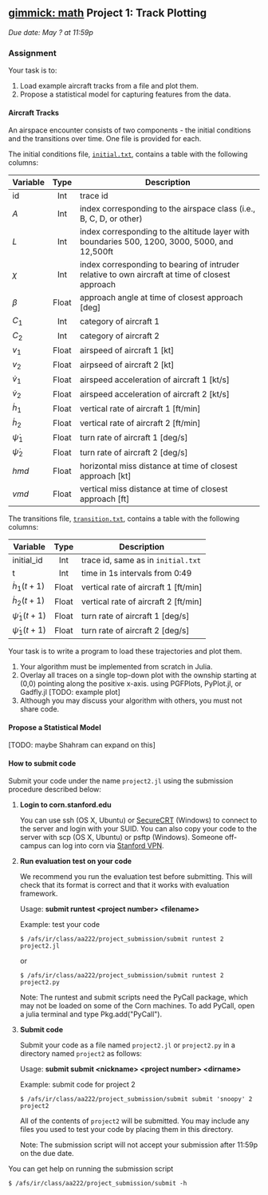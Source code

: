 [gimmick: math]()
Project 1: Track Plotting
--------------------------
*Due date: May ? at 11:59p*

### Assignment ###

Your task is to:

1.  Load example aircraft tracks from a file and plot them.
2.  Propose a statistical model for capturing features from the data.

#### Aircraft Tracks

An airspace encounter consists of two components - the initial conditions and the transitions over time.
One file is provided for each.

The initial conditions file, [`initial.txt`](initial.txt), contains a table with the following columns:

| Variable | Type | Description |
| -------- |:----:| ----------- |
| id       | Int  | trace id    |
| $A$      | Int  | index corresponding to the airspace class (i.e., B, C, D, or other) |
| $L$      | Int  | index corresponding to the altitude layer with boundaries 500, 1200, 3000, 5000, and 12,500ft |
| $\chi$   | Int  | index corresponding to bearing of intruder relative to own aircraft at time of closest approach |
| $\beta$  | Float | approach angle at time of closest approach [deg] |
| $C_1$    | Int   | category of aircraft 1 |
| $C_2$    | Int   | category of aircraft 2 |
| $v_1$    | Float | airspeed of aircraft 1 [kt] |
| $v_2$    | Float | airpseed of aircraft 2 [kt] |
| $\dot v_1$ | Float | airspeed acceleration of aircraft 1 [kt/s] | 
| $\dot v_2$ | Float | airspeed acceleration of aircraft 2 [kt/s] | 
| $\dot h_1$ | Float | vertical rate of aircraft 1 [ft/min] |
| $\dot h_2$ | Float | vertical rate of aircraft 2 [ft/min] |
| $\dot \psi_1$ | Float | turn rate of aircraft 1 [deg/s] |
| $\dot \psi_2$ | Float | turn rate of aircraft 2 [deg/s] |
| $hmd$ | Float | horizontal miss distance at time of closest approach [kt] |
| $vmd$ | Float | vertical miss distance at time of closest approach [ft] |

The transitions file, [`transition.txt`](transition.txt), contains a table with the following columns:

| Variable | Type | Description |
| -------- |:----:| ----------- |
| initial_id          | Int   | trace id, same as in `initial.txt`    |
| t                   | Int   | time in 1s intervals from 0:49    |
| $\dot h_1(t+1)$     | Float | vertical rate of aircraft 1 [ft/min] |
| $\dot h_2(t+1)$     | Float | vertical rate of aircraft 2 [ft/min] |
| $\dot \psi_1(t+1)$  | Float | turn rate of aircraft 1 [deg/s] |
| $\dot \psi_1(t+1)$  | Float | turn rate of aircraft 2 [deg/s] |

Your task is to write a program to load these trajectories and plot them.

1.  Your algorithm must be implemented from scratch in Julia.
2.  Overlay all traces on a single top-down plot with the ownship starting at (0,0) pointing along the positive x-axis. using PGFPlots, PyPlot.jl, or Gadfly.jl [TODO: example plot]
3.  Although you may discuss your algorithm with others, you must not share code.

#### Propose a Statistical Model

[TODO: maybe Shahram can expand on this]

#### How to submit code ####

Submit your code under the name `project2.jl` using the submission procedure described below:

1. **Login to corn.stanford.edu**

    You can use ssh (OS X, Ubuntu) or [SecureCRT](https://itservices.stanford.edu/service/ess/pc/docs/securecrt) (Windows) to connect to the server and login with your SUID. You can also copy your code to the server with scp (OS X, Ubuntu) or psftp (Windows). Someone off-campus can log into corn via [Stanford VPN](http://itservices.stanford.edu/service/vpn/).

2. **Run evaluation test on your code**

    We recommend you run the evaluation test before submitting. This will check that its format is correct and that it works with evaluation framework.

    Usage: **submit runtest &lt;project number&gt; &lt;filename&gt;**

    Example: test your code

    `$ /afs/ir/class/aa222/project_submission/submit runtest 2 project2.jl`

    or

    `$ /afs/ir/class/aa222/project_submission/submit runtest 2 project2.py`

    Note: The runtest and submit scripts need the PyCall package, which may not be loaded on some of the Corn machines. To add PyCall, open a julia terminal and type Pkg.add("PyCall").

3. **Submit code**

    Submit your code as a file named `project2.jl` or `project2.py` in a directory named `project2` as follows: 

    Usage: **submit submit &lt;nickname&gt; &lt;project number&gt; &lt;dirname&gt;**

    Example: submit code for project 2

    `$ /afs/ir/class/aa222/project_submission/submit submit 'snoopy' 2 project2`

    All of the contents of `project2` will be submitted. You may include any files you used to test your code by placing them in this directory.

    Note: The submission script will not accept your submission after 11:59p on the due date.

You can get help on running the submission script

`$ /afs/ir/class/aa222/project_submission/submit -h`



